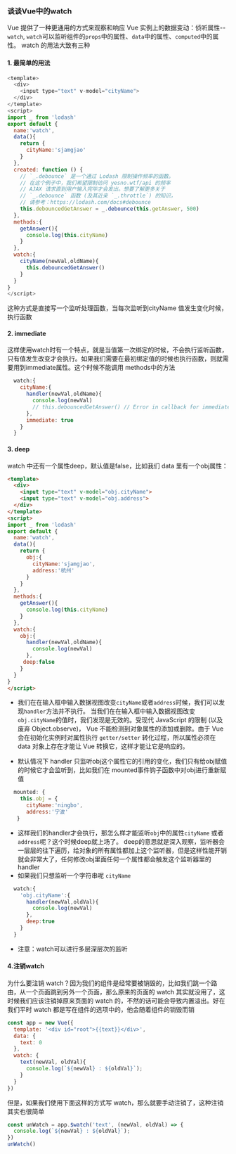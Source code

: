 ###  谈谈Vue中的watch
Vue 提供了一种更通用的方式来观察和响应 Vue 实例上的数据变动：侦听属性--`watch`,
`watch`可以监听组件的`props`中的属性、`data`中的属性、`computed`中的属性。
watch 的用法大致有三种

#### 1. 最简单的用法
```js
<template>
  <div>
    <input type="text" v-model="cityName">
  </div>
</template>
<script>
import _ from 'lodash'
export default {
  name:'watch',
  data(){
    return {
      cityName:'sjamgjao'
    }
  },
  created: function () {
    // `_.debounce` 是一个通过 Lodash 限制操作频率的函数。
    // 在这个例子中，我们希望限制访问 yesno.wtf/api 的频率
    // AJAX 请求直到用户输入完毕才会发出。想要了解更多关于
    // `_.debounce` 函数 (及其近亲 `_.throttle`) 的知识，
    // 请参考：https://lodash.com/docs#debounce
    this.debouncedGetAnswer = _.debounce(this.getAnswer, 500)
  },
  methods:{
    getAnswer(){
      console.log(this.cityName)
    }
  }, 
  watch:{
    cityName(newVal,oldName){
      this.debouncedGetAnswer()
    }
  }
}
</script>

```
这种方式是直接写一个监听处理函数，当每次监听到cityName 值发生变化时候，执行函数

#### 2.  immediate

这样使用watch时有一个特点，就是当值第一次绑定的时候，不会执行监听函数，只有值发生改变才会执行。如果我们需要在最初绑定值的时候也执行函数，则就需要用到immediate属性。这个时候不能调用 methods中的方法

```js
  watch:{
    cityName:{
      handler(newVal,oldName){
        console.log(newVal)
        // this.debouncedGetAnswer() // Error in callback for immediate watcher "cityName": "TypeError: this.debouncedGetAnswer is not a function"
      },
      immediate: true
    }
  }
```

#### 3. deep
 watch 中还有一个属性deep，默认值是false，比如我们 data 里有一个obj属性：
  ```html
  <template>
    <div>
      <input type="text" v-model="obj.cityName">
      <input type="text" v-model="obj.address">
    </div>
  </template>
  <script>
  import _ from 'lodash'
  export default {
    name:'watch',
    data(){
      return {
        obj:{
          cityName:'sjamgjao',
          address:'杭州'
        }
      }
    },
    methods:{
      getAnswer(){
        console.log(this.cityName)
      }
    },  
    watch:{
      obj:{
        handler(newVal,oldName){
          console.log(newVal)
        },
       deep:false
      }
    }
  }
  </script>

  ```

  * 我们在在输入框中输入数据视图改变`cityName`或者`address`时候，我们可以发现`handler`方法并不执行。
  当我们在在输入框中输入数据视图改变`obj.cityName`的值时，我们发现是无效的。受现代 JavaScript 的限制 (以及废弃 Object.observe)，
  Vue 不能检测到对象属性的添加或删除。由于 Vue 会在初始化实例时对属性执行 `getter/setter` 转化过程，所以属性必须在 data 对象上存在才能让 Vue 转换它，这样才能让它是响应的。

  * 默认情况下 handler 只监听obj这个属性它的引用的变化，我们只有给obj赋值的时候它才会监听到，比如我们在 mounted事件钩子函数中对obj进行重新赋值
  ```js
    mounted: {
      this.obj = {
        cityName:'ningbo',
        address:'宁波'
     }
  ```
  * 这样我们的handler才会执行，那怎么样才能监听`obj`中的属性`cityName` 或者 `address`呢？这个时候deep就上场了。
  deep的意思就是深入观察，监听器会一层层的往下遍历，给对象的所有属性都加上这个监听器，但是这样性能开销就会非常大了，任何修改obj里面任何一个属性都会触发这个监听器里的 handler
  * 如果我们只想监听一个字符串呢 `cityName`
  ```js
    watch:{
      'obj.cityName':{
        handler(newVal,oldVal){
          console.log(newVal)
        },
        deep:true
      }
    }
  ```
  * 注意：watch可以进行多层深层次的监听

#### 4.注销watch
  为什么要注销 watch？因为我们的组件是经常要被销毁的，比如我们跳一个路由，从一个页面跳到另外一个页面，那么原来的页面的 watch 其实就没用了，这时候我们应该注销掉原来页面的 watch 的，不然的话可能会导致内置溢出。好在我们平时 watch 都是写在组件的选项中的，他会随着组件的销毁而销

  ```js
  const app = new Vue({
    template: '<div id="root">{{text}}</div>',
    data: {
      text: 0
    },
    watch: {
      text(newVal, oldVal){
        console.log(`${newVal} : ${oldVal}`);
      }
    }
  })
  ```
  但是，如果我们使用下面这样的方式写 watch，那么就要手动注销了，这种注销其实也很简单
  
  ```js
  const unWatch = app.$watch('text', (newVal, oldVal) => {
    console.log(`${newVal} : ${oldVal}`);
  })
  unWatch()
  ```



